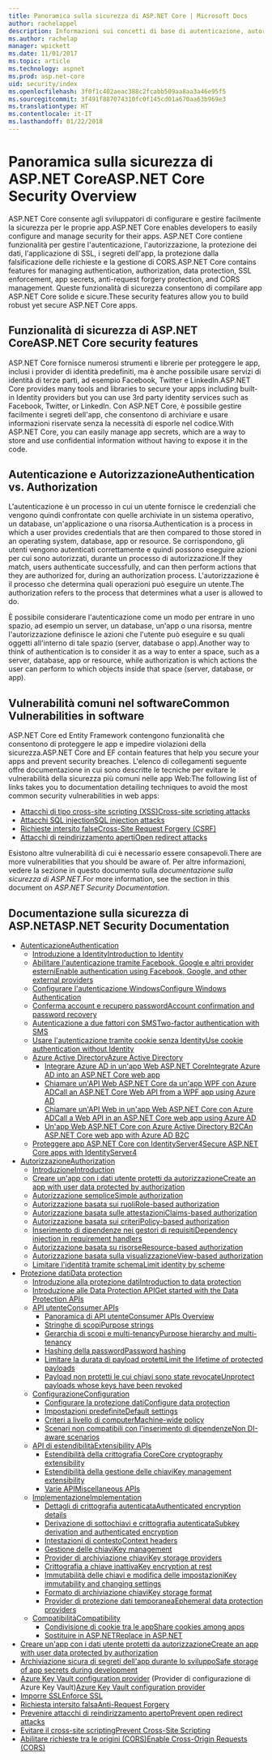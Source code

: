 ```yaml
---
title: Panoramica sulla sicurezza di ASP.NET Core | Microsoft Docs
author: rachelappel
description: Informazioni sui concetti di base di autenticazione, autorizzazione e sicurezza in ASP.NET Core
ms.author: rachelap
manager: wpickett
ms.date: 11/01/2017
ms.topic: article
ms.technology: aspnet
ms.prod: asp.net-core
uid: security/index
ms.openlocfilehash: 3f0f1c402aeac388c2fcabb509aa8aa3a46e95f5
ms.sourcegitcommit: 3f491f887074310fc0f145cd01a670aa63b969e3
ms.translationtype: HT
ms.contentlocale: it-IT
ms.lasthandoff: 01/22/2018
---
```

# <a name="aspnet-core-security-overview"></a><span data-ttu-id="f120b-103">Panoramica sulla sicurezza di ASP.NET Core</span><span class="sxs-lookup"><span data-stu-id="f120b-103">ASP.NET Core Security Overview</span></span>

<span data-ttu-id="f120b-104">ASP.NET Core consente agli sviluppatori di configurare e gestire facilmente la sicurezza per le proprie app.</span><span class="sxs-lookup"><span data-stu-id="f120b-104">ASP.NET Core enables developers to easily configure and manage security for their apps.</span></span> <span data-ttu-id="f120b-105">ASP.NET Core contiene funzionalità per gestire l'autenticazione, l'autorizzazione, la protezione dei dati, l'applicazione di SSL, i segreti dell'app, la protezione dalla falsificazione delle richieste e la gestione di CORS.</span><span class="sxs-lookup"><span data-stu-id="f120b-105">ASP.NET Core contains features for managing authentication, authorization, data protection, SSL enforcement, app secrets, anti-request forgery protection, and CORS management.</span></span> <span data-ttu-id="f120b-106">Queste funzionalità di sicurezza consentono di compilare app ASP.NET Core solide e sicure.</span><span class="sxs-lookup"><span data-stu-id="f120b-106">These security features allow you to build robust yet secure ASP.NET Core apps.</span></span> 

## <a name="aspnet-core-security-features"></a><span data-ttu-id="f120b-107">Funzionalità di sicurezza di ASP.NET Core</span><span class="sxs-lookup"><span data-stu-id="f120b-107">ASP.NET Core security features</span></span>

<span data-ttu-id="f120b-108">ASP.NET Core fornisce numerosi strumenti e librerie per proteggere le app, inclusi i provider di identità predefiniti, ma è anche possibile usare servizi di identità di terze parti, ad esempio Facebook, Twitter e LinkedIn.</span><span class="sxs-lookup"><span data-stu-id="f120b-108">ASP.NET Core provides many tools and libraries to secure your apps including built-in Identity providers but you can use 3rd party identity services such as Facebook, Twitter, or LinkedIn.</span></span> <span data-ttu-id="f120b-109">Con ASP.NET Core, è possibile gestire facilmente i segreti dell'app, che consentono di archiviare e usare informazioni riservate senza la necessità di esporle nel codice.</span><span class="sxs-lookup"><span data-stu-id="f120b-109">With ASP.NET Core, you can easily manage app secrets, which are a way to store and use confidential information without having to expose it in the code.</span></span> 

## <a name="authentication-vs-authorization"></a><span data-ttu-id="f120b-110">Autenticazione e Autorizzazione</span><span class="sxs-lookup"><span data-stu-id="f120b-110">Authentication vs. Authorization</span></span>

<span data-ttu-id="f120b-111">L'autenticazione è un processo in cui un utente fornisce le credenziali che vengono quindi confrontate con quelle archiviate in un sistema operativo, un database, un'applicazione o una risorsa.</span><span class="sxs-lookup"><span data-stu-id="f120b-111">Authentication is a process in which a user provides credentials that are then compared to those stored in an operating system, database, app or resource.</span></span> <span data-ttu-id="f120b-112">Se corrispondono, gli utenti vengono autenticati correttamente e quindi possono eseguire azioni per cui sono autorizzati, durante un processo di autorizzazione.</span><span class="sxs-lookup"><span data-stu-id="f120b-112">If they match, users authenticate successfully, and can then perform actions that they are authorized for, during an authorization process.</span></span> <span data-ttu-id="f120b-113">L'autorizzazione è il processo che determina quali operazioni può eseguire un utente.</span><span class="sxs-lookup"><span data-stu-id="f120b-113">The authorization refers to the process that determines what a user is allowed to do.</span></span> 

<span data-ttu-id="f120b-114">È possibile considerare l'autenticazione come un modo per entrare in uno spazio, ad esempio un server, un database, un'app o una risorsa, mentre l'autorizzazione definisce le azioni che l'utente può eseguire e su quali oggetti all'interno di tale spazio (server, database o app).</span><span class="sxs-lookup"><span data-stu-id="f120b-114">Another way to think of authentication is to consider it as a way to enter a space, such as a server, database, app or resource, while authorization is which actions the user can perform to which objects inside that space (server, database, or app).</span></span>

## <a name="common-vulnerabilities-in-software"></a><span data-ttu-id="f120b-115">Vulnerabilità comuni nel software</span><span class="sxs-lookup"><span data-stu-id="f120b-115">Common Vulnerabilities in software</span></span>

<span data-ttu-id="f120b-116">ASP.NET Core ed Entity Framework contengono funzionalità che consentono di proteggere le app e impedire violazioni della sicurezza.</span><span class="sxs-lookup"><span data-stu-id="f120b-116">ASP.NET Core and EF contain features that help you secure your apps and prevent security breaches.</span></span> <span data-ttu-id="f120b-117">L'elenco di collegamenti seguente offre documentazione in cui sono descritte le tecniche per evitare le vulnerabilità della sicurezza più comuni nelle app Web:</span><span class="sxs-lookup"><span data-stu-id="f120b-117">The following list of links takes you to documentation detailing techniques to avoid the most common security vulnerabilities in web apps:</span></span>

* [<span data-ttu-id="f120b-118">Attacchi di tipo cross-site scripting (XSS)</span><span class="sxs-lookup"><span data-stu-id="f120b-118">Cross-site scripting attacks</span></span>](https://docs.microsoft.com/aspnet/core/security/cross-site-scripting)
* [<span data-ttu-id="f120b-119">Attacchi SQL injection</span><span class="sxs-lookup"><span data-stu-id="f120b-119">SQL injection attacks</span></span>](https://docs.microsoft.com/ef/core/querying/raw-sql)
* [<span data-ttu-id="f120b-120">Richieste intersito false</span><span class="sxs-lookup"><span data-stu-id="f120b-120">Cross-Site Request Forgery (CSRF)</span></span>](https://docs.microsoft.com/aspnet/core/security/anti-request-forgery)
* [<span data-ttu-id="f120b-121">Attacchi di reindirizzamento aperti</span><span class="sxs-lookup"><span data-stu-id="f120b-121">Open redirect attacks</span></span>](https://docs.microsoft.com/aspnet/core/security/preventing-open-redirects)

<span data-ttu-id="f120b-122">Esistono altre vulnerabilità di cui è necessario essere consapevoli.</span><span class="sxs-lookup"><span data-stu-id="f120b-122">There are more vulnerabilities that you should be aware of.</span></span> <span data-ttu-id="f120b-123">Per altre informazioni, vedere la sezione in questo documento sulla *documentazione sulla sicurezza di ASP.NET*.</span><span class="sxs-lookup"><span data-stu-id="f120b-123">For more information, see the section in this document on *ASP.NET Security Documentation*.</span></span> 

## <a name="aspnet-security-documentation"></a><span data-ttu-id="f120b-124">Documentazione sulla sicurezza di ASP.NET</span><span class="sxs-lookup"><span data-stu-id="f120b-124">ASP.NET Security Documentation</span></span>

*   [<span data-ttu-id="f120b-125">Autenticazione</span><span class="sxs-lookup"><span data-stu-id="f120b-125">Authentication</span></span>](authentication/index.md)
    *   [<span data-ttu-id="f120b-126">Introduzione a Identity</span><span class="sxs-lookup"><span data-stu-id="f120b-126">Introduction to Identity</span></span>](authentication/identity.md)
    *   [<span data-ttu-id="f120b-127">Abilitare l'autenticazione tramite Facebook, Google e altri provider esterni</span><span class="sxs-lookup"><span data-stu-id="f120b-127">Enable authentication using Facebook, Google, and other external providers</span></span>](authentication/social/index.md)
    * [<span data-ttu-id="f120b-128">Configurare l'autenticazione Windows</span><span class="sxs-lookup"><span data-stu-id="f120b-128">Configure Windows Authentication</span></span>](authentication/windowsauth.md)
    *   [<span data-ttu-id="f120b-129">Conferma account e recupero password</span><span class="sxs-lookup"><span data-stu-id="f120b-129">Account confirmation and password recovery</span></span>](authentication/accconfirm.md)
    *   [<span data-ttu-id="f120b-130">Autenticazione a due fattori con SMS</span><span class="sxs-lookup"><span data-stu-id="f120b-130">Two-factor authentication with SMS</span></span>](authentication/2fa.md) 
    *   [<span data-ttu-id="f120b-131">Usare l'autenticazione tramite cookie senza Identity</span><span class="sxs-lookup"><span data-stu-id="f120b-131">Use cookie authentication without Identity</span></span>](authentication/cookie.md)
    *   [<span data-ttu-id="f120b-132">Azure Active Directory</span><span class="sxs-lookup"><span data-stu-id="f120b-132">Azure Active Directory</span></span>](authentication/azure-active-directory/index.md)
        *   [<span data-ttu-id="f120b-133">Integrare Azure AD in un'app Web ASP.NET Core</span><span class="sxs-lookup"><span data-stu-id="f120b-133">Integrate Azure AD into an ASP.NET Core web app</span></span>](https://azure.microsoft.com/documentation/samples/active-directory-dotnet-webapp-openidconnect-aspnetcore/)
        *   [<span data-ttu-id="f120b-134">Chiamare un'API Web ASP.NET Core da un'app WPF con Azure AD</span><span class="sxs-lookup"><span data-stu-id="f120b-134">Call an ASP.NET Core Web API from a WPF app using Azure AD</span></span>](https://azure.microsoft.com/documentation/samples/active-directory-dotnet-native-aspnetcore/)
        *   [<span data-ttu-id="f120b-135">Chiamare un'API Web in un'app Web ASP.NET Core con Azure AD</span><span class="sxs-lookup"><span data-stu-id="f120b-135">Call a Web API in an ASP.NET Core web app using Azure AD</span></span>](https://azure.microsoft.com/documentation/samples/active-directory-dotnet-webapp-webapi-openidconnect-aspnetcore/)
        *   [<span data-ttu-id="f120b-136">Un'app Web ASP.NET Core con Azure Active Directory B2C</span><span class="sxs-lookup"><span data-stu-id="f120b-136">An ASP.NET Core web app with Azure AD B2C</span></span>](https://azure.microsoft.com/resources/samples/active-directory-b2c-dotnetcore-webapp/)
    *   [<span data-ttu-id="f120b-137">Proteggere app ASP.NET Core con IdentityServer4</span><span class="sxs-lookup"><span data-stu-id="f120b-137">Secure ASP.NET Core apps with IdentityServer4</span></span>](https://identityserver4.readthedocs.io)
*   [<span data-ttu-id="f120b-138">Autorizzazione</span><span class="sxs-lookup"><span data-stu-id="f120b-138">Authorization</span></span>](authorization/index.md)
    *   [<span data-ttu-id="f120b-139">Introduzione</span><span class="sxs-lookup"><span data-stu-id="f120b-139">Introduction</span></span>](authorization/introduction.md)
    *   [<span data-ttu-id="f120b-140">Creare un'app con i dati utente protetti da autorizzazione</span><span class="sxs-lookup"><span data-stu-id="f120b-140">Create an app with user data protected by authorization</span></span>](xref:security/authorization/secure-data)
    *   [<span data-ttu-id="f120b-141">Autorizzazione semplice</span><span class="sxs-lookup"><span data-stu-id="f120b-141">Simple authorization</span></span>](authorization/simple.md)
    *   [<span data-ttu-id="f120b-142">Autorizzazione basata sui ruoli</span><span class="sxs-lookup"><span data-stu-id="f120b-142">Role-based authorization</span></span>](authorization/roles.md)
    *   [<span data-ttu-id="f120b-143">Autorizzazione basata sulle attestazioni</span><span class="sxs-lookup"><span data-stu-id="f120b-143">Claims-based authorization</span></span>](authorization/claims.md)
    *   [<span data-ttu-id="f120b-144">Autorizzazione basata sui criteri</span><span class="sxs-lookup"><span data-stu-id="f120b-144">Policy-based authorization</span></span>](authorization/policies.md)
    *   [<span data-ttu-id="f120b-145">Inserimento di dipendenze nei gestori di requisiti</span><span class="sxs-lookup"><span data-stu-id="f120b-145">Dependency injection in requirement handlers</span></span>](authorization/dependencyinjection.md)
    *   [<span data-ttu-id="f120b-146">Autorizzazione basata su risorse</span><span class="sxs-lookup"><span data-stu-id="f120b-146">Resource-based authorization</span></span>](authorization/resourcebased.md)
    *   [<span data-ttu-id="f120b-147">Autorizzazione basata sulla visualizzazione</span><span class="sxs-lookup"><span data-stu-id="f120b-147">View-based authorization</span></span>](authorization/views.md)
    *   [<span data-ttu-id="f120b-148">Limitare l'identità tramite schema</span><span class="sxs-lookup"><span data-stu-id="f120b-148">Limit identity by scheme</span></span>](authorization/limitingidentitybyscheme.md)
*   [<span data-ttu-id="f120b-149">Protezione dati</span><span class="sxs-lookup"><span data-stu-id="f120b-149">Data protection</span></span>](data-protection/index.md)
    *   [<span data-ttu-id="f120b-150">Introduzione alla protezione dati</span><span class="sxs-lookup"><span data-stu-id="f120b-150">Introduction to data protection</span></span>](data-protection/introduction.md)
    *   [<span data-ttu-id="f120b-151">Introduzione alle Data Protection API</span><span class="sxs-lookup"><span data-stu-id="f120b-151">Get started with the Data Protection APIs</span></span>](data-protection/using-data-protection.md)
    *   [<span data-ttu-id="f120b-152">API utente</span><span class="sxs-lookup"><span data-stu-id="f120b-152">Consumer APIs</span></span>](data-protection/consumer-apis/index.md)
        *   [<span data-ttu-id="f120b-153">Panoramica di API utente</span><span class="sxs-lookup"><span data-stu-id="f120b-153">Consumer APIs Overview</span></span>](data-protection/consumer-apis/overview.md)
        *   [<span data-ttu-id="f120b-154">Stringhe di scopi</span><span class="sxs-lookup"><span data-stu-id="f120b-154">Purpose strings</span></span>](data-protection/consumer-apis/purpose-strings.md)
        *   [<span data-ttu-id="f120b-155">Gerarchia di scopi e multi-tenancy</span><span class="sxs-lookup"><span data-stu-id="f120b-155">Purpose hierarchy and multi-tenancy</span></span>](data-protection/consumer-apis/purpose-strings-multitenancy.md)
        *   [<span data-ttu-id="f120b-156">Hashing della password</span><span class="sxs-lookup"><span data-stu-id="f120b-156">Password hashing</span></span>](data-protection/consumer-apis/password-hashing.md)
        *   [<span data-ttu-id="f120b-157">Limitare la durata di payload protetti</span><span class="sxs-lookup"><span data-stu-id="f120b-157">Limit the lifetime of protected payloads</span></span>](data-protection/consumer-apis/limited-lifetime-payloads.md)
        *   [<span data-ttu-id="f120b-158">Payload non protetti le cui chiavi sono state revocate</span><span class="sxs-lookup"><span data-stu-id="f120b-158">Unprotect payloads whose keys have been revoked</span></span>](data-protection/consumer-apis/dangerous-unprotect.md)
    *   [<span data-ttu-id="f120b-159">Configurazione</span><span class="sxs-lookup"><span data-stu-id="f120b-159">Configuration</span></span>](data-protection/configuration/index.md)
        *   [<span data-ttu-id="f120b-160">Configurare la protezione dati</span><span class="sxs-lookup"><span data-stu-id="f120b-160">Configure data protection</span></span>](data-protection/configuration/overview.md)
        *   [<span data-ttu-id="f120b-161">Impostazioni predefinite</span><span class="sxs-lookup"><span data-stu-id="f120b-161">Default settings</span></span>](data-protection/configuration/default-settings.md)
        *   [<span data-ttu-id="f120b-162">Criteri a livello di computer</span><span class="sxs-lookup"><span data-stu-id="f120b-162">Machine-wide policy</span></span>](data-protection/configuration/machine-wide-policy.md)
        *   [<span data-ttu-id="f120b-163">Scenari non compatibili con l'inserimento di dipendenze</span><span class="sxs-lookup"><span data-stu-id="f120b-163">Non DI-aware scenarios</span></span>](data-protection/configuration/non-di-scenarios.md)
    *   [<span data-ttu-id="f120b-164">API di estendibilità</span><span class="sxs-lookup"><span data-stu-id="f120b-164">Extensibility APIs</span></span>](data-protection/extensibility/index.md)
        *   [<span data-ttu-id="f120b-165">Estendibilità della crittografia Core</span><span class="sxs-lookup"><span data-stu-id="f120b-165">Core cryptography extensibility</span></span>](data-protection/extensibility/core-crypto.md)
        *   [<span data-ttu-id="f120b-166">Estendibilità della gestione delle chiavi</span><span class="sxs-lookup"><span data-stu-id="f120b-166">Key management extensibility</span></span>](data-protection/extensibility/key-management.md)
        *   [<span data-ttu-id="f120b-167">Varie API</span><span class="sxs-lookup"><span data-stu-id="f120b-167">Miscellaneous APIs</span></span>](data-protection/extensibility/misc-apis.md)
    *   [<span data-ttu-id="f120b-168">Implementazione</span><span class="sxs-lookup"><span data-stu-id="f120b-168">Implementation</span></span>](data-protection/implementation/index.md)
        *   [<span data-ttu-id="f120b-169">Dettagli di crittografia autenticata</span><span class="sxs-lookup"><span data-stu-id="f120b-169">Authenticated encryption details</span></span>](data-protection/implementation/authenticated-encryption-details.md)
        *   [<span data-ttu-id="f120b-170">Derivazione di sottochiavi e crittografia autenticata</span><span class="sxs-lookup"><span data-stu-id="f120b-170">Subkey derivation and authenticated encryption</span></span>](data-protection/implementation/subkeyderivation.md)
        *   [<span data-ttu-id="f120b-171">Intestazioni di contesto</span><span class="sxs-lookup"><span data-stu-id="f120b-171">Context headers</span></span>](data-protection/implementation/context-headers.md)
        *   [<span data-ttu-id="f120b-172">Gestione delle chiavi</span><span class="sxs-lookup"><span data-stu-id="f120b-172">Key management</span></span>](data-protection/implementation/key-management.md)
        *   [<span data-ttu-id="f120b-173">Provider di archiviazione chiavi</span><span class="sxs-lookup"><span data-stu-id="f120b-173">Key storage providers</span></span>](data-protection/implementation/key-storage-providers.md)
        *   [<span data-ttu-id="f120b-174">Crittografia a chiave inattiva</span><span class="sxs-lookup"><span data-stu-id="f120b-174">Key encryption at rest</span></span>](data-protection/implementation/key-encryption-at-rest.md)
        *   [<span data-ttu-id="f120b-175">Immutabilità delle chiavi e modifica delle impostazioni</span><span class="sxs-lookup"><span data-stu-id="f120b-175">Key immutability and changing settings</span></span>](data-protection/implementation/key-immutability.md)
        *   [<span data-ttu-id="f120b-176">Formato di archiviazione chiavi</span><span class="sxs-lookup"><span data-stu-id="f120b-176">Key storage format</span></span>](data-protection/implementation/key-storage-format.md)
        *   [<span data-ttu-id="f120b-177">Provider di protezione dati temporanea</span><span class="sxs-lookup"><span data-stu-id="f120b-177">Ephemeral data protection providers</span></span>](data-protection/implementation/key-storage-ephemeral.md)
    *   [<span data-ttu-id="f120b-178">Compatibilità</span><span class="sxs-lookup"><span data-stu-id="f120b-178">Compatibility</span></span>](data-protection/compatibility/index.md)
        *   [<span data-ttu-id="f120b-179">Condivisione di cookie tra le app</span><span class="sxs-lookup"><span data-stu-id="f120b-179">Share cookies among apps</span></span>](data-protection/compatibility/cookie-sharing.md)
        *   [<span data-ttu-id="f120b-180">Sostituire <machineKey> in ASP.NET</span><span class="sxs-lookup"><span data-stu-id="f120b-180">Replace <machineKey> in ASP.NET</span></span>](data-protection/compatibility/replacing-machinekey.md)
*   [<span data-ttu-id="f120b-181">Creare un'app con i dati utente protetti da autorizzazione</span><span class="sxs-lookup"><span data-stu-id="f120b-181">Create an app with user data protected by authorization</span></span>](xref:security/authorization/secure-data)
*   [<span data-ttu-id="f120b-182">Archiviazione sicura di segreti dell'app durante lo sviluppo</span><span class="sxs-lookup"><span data-stu-id="f120b-182">Safe storage of app secrets during development</span></span>](app-secrets.md)
*   <span data-ttu-id="f120b-183">[Azure Key Vault configuration provider](key-vault-configuration.md) (Provider di configurazione di Azure Key Vault)</span><span class="sxs-lookup"><span data-stu-id="f120b-183">[Azure Key Vault configuration provider](key-vault-configuration.md)</span></span>
*   [<span data-ttu-id="f120b-184">Imporre SSL</span><span class="sxs-lookup"><span data-stu-id="f120b-184">Enforce SSL</span></span>](enforcing-ssl.md)
*   [<span data-ttu-id="f120b-185">Richiesta intersito falsa</span><span class="sxs-lookup"><span data-stu-id="f120b-185">Anti-Request Forgery</span></span>](anti-request-forgery.md)
*   [<span data-ttu-id="f120b-186">Prevenire attacchi di reindirizzamento aperto</span><span class="sxs-lookup"><span data-stu-id="f120b-186">Prevent open redirect attacks</span></span>](preventing-open-redirects.md)
*   [<span data-ttu-id="f120b-187">Evitare il cross-site scripting</span><span class="sxs-lookup"><span data-stu-id="f120b-187">Prevent Cross-Site Scripting</span></span>](cross-site-scripting.md)
*   [<span data-ttu-id="f120b-188">Abilitare richieste tra le origini (CORS)</span><span class="sxs-lookup"><span data-stu-id="f120b-188">Enable Cross-Origin Requests (CORS)</span></span>](cors.md)
